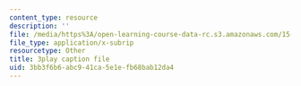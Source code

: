 ```yaml
---
content_type: resource
description: ''
file: /media/https%3A/open-learning-course-data-rc.s3.amazonaws.com/15-071-the-analytics-edge-spring-2017/3bb3f6b6abc941ca5e1efb68bab12da4_wQvjFfMvXrk.srt
file_type: application/x-subrip
resourcetype: Other
title: 3play caption file
uid: 3bb3f6b6-abc9-41ca-5e1e-fb68bab12da4
---
```

